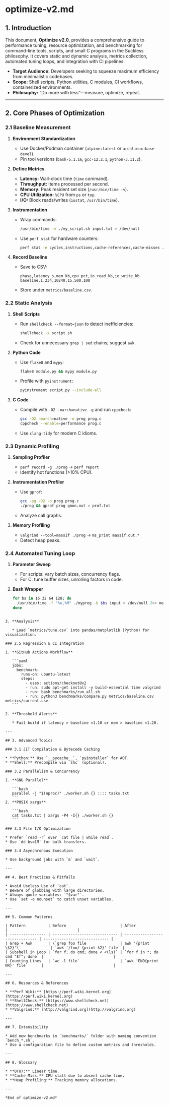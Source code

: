 # optimize-v2.md

## 1. Introduction

This document, **Optimize v2.0**, provides a comprehensive guide to performance tuning, resource optimization, and benchmarking for command-line tools, scripts, and small C programs in the Suckless philosophy. It covers static and dynamic analysis, metrics collection, automated tuning loops, and integration with CI pipelines. 

- **Target Audience:** Developers seeking to squeeze maximum efficiency from minimalistic codebases.
- **Scope:** Shell scripts, Python utilities, C modules, CI workflows, containerized environments.
- **Philosophy:** “Do more with less”—measure, optimize, repeat.

---

## 2. Core Phases of Optimization

### 2.1 Baseline Measurement

1. **Environment Standardization**  
   - Use Docker/Podman container (`alpine:latest` or `archlinux:base-devel`).  
   - Pin tool versions (`bash-5.1.16`, `gcc-12.2.1`, `python-3.11.2`).

2. **Define Metrics**  
   - **Latency:** Wall-clock time (`time` command).  
   - **Throughput:** Items processed per second.  
   - **Memory:** Peak resident set size (`/usr/bin/time -v`).  
   - **CPU Utilization:** `%CPU` from `ps` or `top`.  
   - **I/O:** Block reads/writes (`iostat`, `/usr/bin/time`).  

3. **Instrumentation**  
   - Wrap commands:  
     ```bash
     /usr/bin/time -v ./my_script.sh input.txt > /dev/null
     ```  
   - Use `perf stat` for hardware counters:  
     ```bash
     perf stat -e cycles,instructions,cache-references,cache-misses ./fastgrep pattern file.txt
     ```

4. **Record Baseline**  
   - Save to CSV:  
     ```csv
     phase,latency_s,mem_kb,cpu_pct,io_read_kb,io_write_kb
     baseline,1.234,10240,15,500,100
     ```  
   - Store under `metrics/baseline.csv`.

### 2.2 Static Analysis

1. **Shell Scripts**
   - Run `shellcheck --format=json` to detect inefficiencies:  
     ```bash
     shellcheck -x script.sh
     ```  
   - Check for unnecessary `grep | sed` chains; suggest `awk`.

2. **Python Code**
   - Use `flake8` and `mypy`:  
     ```bash
     flake8 module.py && mypy module.py
     ```  
   - Profile with `pyinstrument`:  
     ```bash
     pyinstrument script.py --include-all
     ```

3. **C Code**
   - Compile with `-O2 -march=native -g` and run `cppcheck`:  
     ```bash
     gcc -O2 -march=native -o prog prog.c  
     cppcheck --enable=performance prog.c
     ```  
   - Use `clang-tidy` for modern C idioms.

### 2.3 Dynamic Profiling

1. **Sampling Profiler**  
   - `perf record -g ./prog` → `perf report`  
   - Identify hot functions (>10% CPU).

2. **Instrumentation Profiler**  
   - Use `gprof`:
     ```bash
     gcc -pg -O2 -o prog prog.c  
     ./prog && gprof prog gmon.out > prof.txt
     ```  
   - Analyze call graphs.

3. **Memory Profiling**  
   - `valgrind --tool=massif ./prog` → `ms_print massif.out.*`  
   - Detect heap peaks.

### 2.4 Automated Tuning Loop

1. **Parameter Sweep**  
   - For scripts: vary batch sizes, concurrency flags.  
   - For C: tune buffer sizes, unrolling factors in code.  

2. **Bash Wrapper**  
   ```bash
   for bs in 16 32 64 128; do
     /usr/bin/time -f "%e,%M" ./myprog -b $bs input > /dev/null 2>> metrics/tune.csv
   done
````

3. **Analysis**

   * Load `metrics/tune.csv` into pandas/matplotlib (Python) for visualization.

### 2.5 Regression & CI Integration

1. **GitHub Actions Workflow**

   ```yaml
   jobs:
     benchmark:
       runs-on: ubuntu-latest
       steps:
         - uses: actions/checkout@v2
         - run: sudo apt-get install -y build-essential time valgrind
         - run: bash benchmarks/run_all.sh
         - run: python3 benchmarks/compare.py metrics/baseline.csv metrics/current.csv
   ```

2. **Threshold Alerts**

   * Fail build if latency > baseline ×1.10 or mem > baseline ×1.20.

---

## 3. Advanced Topics

### 3.1 JIT Compilation & Bytecode Caching

* **Python:** Use `__pycache__`, `pyinstaller` for AOT.
* **Shell:** Precompile via `shc` (optional).

### 3.2 Parallelism & Concurrency

1. **GNU Parallel**

   ```bash
   parallel -j "$(nproc)" ./worker.sh {} :::: tasks.txt
   ```
2. **POSIX xargs**

   ```bash
   cat tasks.txt | xargs -P4 -I{} ./worker.sh {}
   ```

### 3.3 File I/O Optimization

* Prefer `read -r` over `cat file | while read`.
* Use `dd bs=1M` for bulk transfers.

### 3.4 Asynchronous Execution

* Use background jobs with `&` and `wait`.

---

## 4. Best Practices & Pitfalls

* Avoid Useless Use of `cat`.
* Beware of globbing with large directories.
* Always quote variables: `"$var"`.
* Use `set -o nounset` to catch unset variables.

---

## 5. Common Patterns

| Pattern          | Before                        | After                           |                               |
| ---------------- | ----------------------------- | ------------------------------- | ----------------------------- |
| Grep + Awk       | \`grep foo file               | awk '{print \$2}'\`             | `awk '/foo/ {print $2}' file` |
| Subshell in Loop | `for f; do cmd; done < <(ls)` | `for f in *; do cmd "$f"; done` |                               |
| Counting Lines   | `wc -l file`                  | `awk 'END{print NR}' file`      |                               |

---

## 6. Resources & References

* **Perf Wiki:** [https://perf.wiki.kernel.org](https://perf.wiki.kernel.org)
* **ShellCheck:** [https://www.shellcheck.net](https://www.shellcheck.net)
* **Valgrind:** [http://valgrind.org](http://valgrind.org)

---

## 7. Extensibility

* Add new benchmarks in `benchmarks/` folder with naming convention `bench_*.sh`.
* Use a configuration file to define custom metrics and thresholds.

---

## 8. Glossary

* **O(n):** Linear time.
* **Cache Miss:** CPU stall due to absent cache line.
* **Heap Profiling:** Tracking memory allocations.

---

*End of optimize-v2.md*
